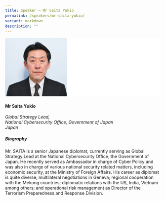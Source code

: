 ```yaml
---
title: Speaker – Mr Saita Yukio
permalink: /speakers/mr-saita-yukio/
variant: markdown
description: ""
---
```

![](/images/2025%20speakers/Saita_Yukio.png)
#### **Mr Saita Yukio**

*Global Strategy Lead, <br>National Cybersecurity Office, Government of Japan<br>Japan*

##### **Biography**
Mr. SAITA is a senior Japanese diplomat, currently serving as Global Strategy Lead at the National Cybersecurity Office, the Government of Japan. He recently served as Ambassador in charge of Cyber Policy and was also in charge of various national security related matters, including economic security, at the Ministry of Foreign Affairs. His career as diplomat is quite diverse; multilateral negotiations in Geneva; regional cooperation with the Mekong countries; diplomatic relations with the US, India, Vietnam among others; and operational risk management as Director of the Terrorism Preparedness and Response Division.
